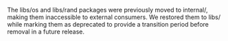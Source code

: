 The libs/os and libs/rand packages were previously moved to internal/, making them inaccessible to external consumers. We restored them to libs/ while marking them as deprecated to provide a transition period before removal in a future release.